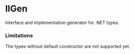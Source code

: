# IIGen
Interface and implementation generator for .NET types.

### Limitations
The types without default constructor are not supported yet.
